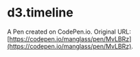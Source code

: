 # d3.timeline

A Pen created on CodePen.io. Original URL: [https://codepen.io/manglass/pen/MvLBRz](https://codepen.io/manglass/pen/MvLBRz).

